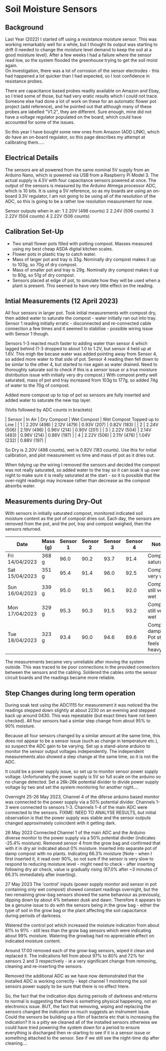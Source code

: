 # Soil Moisture Sensors

## Background
Last Year (2022) I started off using a resistance moisture sensor.   This was working remarkably well for a while, but I thought its output was starting to drift (I needed to change the moisture level demand to keep the soil at a good moisture level).   After a few weeks I had a failure where the sensor read low, so the system flooded the greenhouse trying to get the soil moist again.   
On investigation, there was a lot of corrosion of the sensor electrodes - this had happened a lot quicker than I had expected, so I lost confidence in resistance probes.

There are capacitance based probes readily available on Amazon and Ebay, so I tried some of those, but had very eratic results which I could not trace.   Someone else had done a lot of work on these for an automatic flower pot project (add reference), and he pointed out that although many of these probes are labelled "V1.2", they are different.   Sure enough, mine did not have a voltage regulator populated on the board, which could have accounted for some of the issues.

So this year I have bought some new ones from Amazon (ADD LINK), which do have an on-board regulator, so this page describes my attempt at calibrating them.....

## Electrical Details
The sensors are all powered from the same nominal 5V supply from an Arduino Nano, which is powered via USB from a Raspberry Pi Model 3.  The actual supply is 4.5V with four capacitance sensors powered at once.
The output of the sensors is measured by the Arduino Atmega processor ADC, which is 10 bits.   It is using a 5V reference, so as my boards are using an on-board 3.3V regulator, I am not going to be using all of the resolution of the ADC, so this is going to be a rather low resolution measurement for now.

Sensor outputs when in air:
  1 2.20V (498 counts)
  2 2.24V (506 counts)
  3 2.22V (504 counts)
  4 2.22V (506 counts)

## Calibration Set-Up

  - Two small flower pots filled with potting compost.  Masses measured using my best cheap ASDA digital kitchen scales.
  - Flower pots in plastic tray to catch water.
  - Mass of larger pot and tray is 33g.   Nominally dry compost makes it up to 103g, so 70g of dry compost.
  - Mass of smaller pot and tray is 29g.  Nominally dry compost makes it up to 80g, so 51g of dry compost.
  - Sensors placed at edge of pot, to simulate how they will be used when a plant is present.  This seemed to have very little effect on the reading.

## Intial Measurements (12 April 2023)
All four sensors in larger pot.  Took initial measurements with compost dry, then added water
to saturate the compost - water initially ran out into tray.   Sensor 1 reading initially erratic - disconnected and re-connected cable connection a few times and it seemed to stabilise - possible wiring issue with Sensor 1 though.  

Sensors 1-3 reacted much faster to adding water than sensor 4 which lagged behind (1-3 dropped to about 1.0 to 1.2V, but sensor 4 held up at 1.6V.  This migh tbe becase water was added pointing away from Sensor 4, so added more water to that side of pot.   Sensor 4 reading then fell down to be simlar to the other 4, but started to rise again as water drained.  Need to thoroughly saturate soil to check if this is a sensor issue or a true moisture distribution issue with initially very dry compost.)
With compost pretty well saturated, mass of pot and tray increased from 103g to 177g, so added 74g of water to the 70g of compost.

Added more compost up to top of pot so sensors are fully inserted and added water to saturate the new top layer.

(Volts followed by ADC counts in brackets)


| Sensor | In Air | Dry Compost | Wet Compost |  Wet Compost Topped up to Line |
| 1      | 2.20V (498) | 2.12V (479) | 0.93V (207) |  0.82V (183) |
| 2      | 2.24V (506) | 2.19V (496) | 0.96V (214) |  0.90V (201) |
| 3      | 2.22V (504) | 2.14V (483) | 0.96V (214) |  0.88V (197) |
| 4      | 2.22V (506) | 2.11V (476) | 1.04V (232) |  0.88V (197) |

So Dry is 2.20V (498 counts), wet is 0.82V (183 counts).   Use this for initial calibration, and plot measurement vs time and mass of pot as it dries out.

When tidying up the wiring I removed the sensors and decided the compost was not really saturated, so added water to the tray so it can soak it up over night to make sure it is really saturated at the start - so it is possible that the over-night readings may increase rather than decrease as the compost absorbs water.

## Measurements during Dry-Out
With sensors in initially saturated compost, monitored indicated soil moisture content as the pot of compost dries out.   Each day, the sensors are removed from the pot, and the pot, tray and compost weighed, then the sensors returned.

| Date           | Mass (g) | Sensor 1 | Sensor 2 | Sensor 3 | Sensor 4 | Notes |
| ---            | ---      | ---      | ---      | ---      | ---      | ---   |
| Fri 14/04/2023 | 368 g    | 96.0    | 90.2     | 93.7      |  91.4     | Compost saturated      |
| Sat 15/04/2023 | 351 g    |   95.4  |  91.4    |  96.0     |   92.5    | Compost very wet      |
| Sun 16/04/2023 | 339 g    |   95.0  |  91.5    |   96.1    |   92.0    | Compost still very wet      |
| Mon 17/04/2023 | 329 g    |   95.3  |  90.3    |   91.5    |   93.2    | Compost still very wet      |
| Tue 18/04/2023 | 323 g    |   93.4  |  90.0    | 94.6      |   89.6    | Compost damp.  Pot still feels heavy | 



The measurements became very unreliable after moving the system outside.
This was traced to be poor connections in the provided connectors between the
sensors and the cabling.
Soldered the cables onto the sensor circuit boards and the readings became more
reliable.

Step Changes during long term operation
---------------------------------------
During soak test using the ADC1115 for measurement it was noticed tha the
readings stepped down slightly at about 2230 on an evening and stepped back up around 0430.   This was repeatable (but exact times have not been checked).
All four sensors had a simlar step change from about 95% to 90% moisture.

Because all four sensors changed by a similar amount at the same time, this
does not appear to be a sensor issue (such as change in temperature etc.),
so suspect the ADC gain to be varying.   Set up a stand-alone arduino to
monitor the sensor output voltages independently.   The independent measurements
also showed a step change at the same time, so it is not the ADC.

It could be a power supply issue, so set up to monitor sensor power supply voltage.   Unfortunately the power supply is 5V so full scale on the arduino so
no change detected.   Set a 26k-26k potential divider to divide power supply
voltage by two and set the system monitoring for another night....

Overnight 25-26 May 2023, Channel 4 of the diferse arduino based monitor was connected to the power supply via a 50% potential divider.   Channels 1-3 were connected to sensors 1-3.  Channels 1-4 of the main ADC were connected to the sensors.
FIXME:  NEED TO ANALYSE RESULTS, but initial observation is that the power supply was stable and the sensor outputs changed approximately coincident with it getting dark.

26 May 2023 Connected Channel 1 of the main ADC and the Arduino diverse monitor to the power supply via a 50% potential divider (indicates -25.4% moisture).   Removed sensor 4 from the grow bag and confirmed that with it in dry air indicated about 0% moisture.   Inserted into separate pot of damp compost with no plants.    Indicating 66.3% moisture [Note - when I first inserted it, it read over 90%, so not sure if the sensor is very slow to respond to reducing moisture level - might need to check - after inserting following dry air check, value is gradually rising (67.0% after ~3 minutes cf 66.3% immediately after inserting).


27 May 2023
The 'control' inputs (power supply monitor and sensor in pot containing only wet compost) showed constant readings overnight, but the two remaining grow-bag sensors showed the same behaviour as previously, dipping down by about 4% between dusk and dawn.
Therefore it appears to be a genuine issue to do with the sensors being in the grow bag - either the type of soil in the grow bag or the plant affecting the soil capacitance during periods of darkness.

Watered the control pot which increased the moisture indication from about 61% to 91% - still less than the grow bag sensors which were indicating about 99% moisture.
Watering the growbag had no appreciable effect on indicated moisture content.

Around 17:00 removed each of the grow-bag sensors, wiped it clean and replaced it.   The indications fell from about 97% to 80% and 72% for sensors 2 and 3 respectively - ie a very significant change from removing, cleaning and re-inserting the sensors.

Removed the additional ADC as we have now demonstrated that the installed ADC is working correctly - kept channel 1 monitoring the soil sensors power supply to be sure that there is no effect htere.

So, the fact that the indication dips during periods of darkness and returns to normal is suggesting that there is something physical happening, not an electronics issue.  BUT, the fact that removing, wiping and replacing the sensors changed the indication so much suggests an instrument issue.
Could the sensors be building up a film of bacteria etc that is increasing the indication?   It is a pitty we cleaned all of the installed sensors otherwise we could have tried powering the system down for a period to ensure everything is discharged then re-starting to see if it is a sensor issue or something attached to the sensor.   See if we still see the night-time dip after cleaning....


